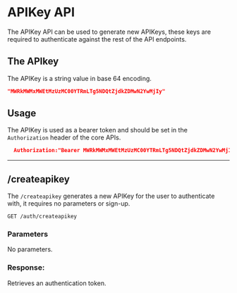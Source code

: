 # APIKey API

The APIKey API can be used to generate new APIKeys, these keys are required to authenticate against the rest of the API endpoints.

## The APIkey

The APIKey is a string value in base 64 encoding.

```json
"MWRkMWMxMWEtMzUzMC00YTRmLTg5NDQtZjdkZDMwN2YwMjIy"
```

## Usage

The APIKey is used as a bearer token and should be set in the `Authorization` header of the core APIs.

```json
  Authorization:"Bearer MWRkMWMxMWEtMzUzMC00YTRmLTg5NDQtZjdkZDMwN2YwMjIy"
```

---

## /createapikey

The `/createapikey` generates a new APIKey for the user to authenticate with, it requires no parameters or sign-up.

```
GET /auth/createapikey
```

### Parameters

No parameters.

### Response:

Retrieves an authentication token.
